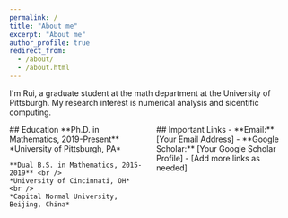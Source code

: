 ```yaml
---
permalink: /
title: "About me"
excerpt: "About me"
author_profile: true
redirect_from: 
  - /about/
  - /about.html
---
```

I'm Rui, a graduate student at the math department at the University of Pittsburgh. My research interest is numerical analysis and sicentific computing.

<div style="display: flex; justify-content: space-between;">
  <div style="flex: 0 0 48%;">
    ## Education
    **Ph.D. in Mathematics, 2019-Present** <br />
    *University of Pittsburgh, PA* 

    **Dual B.S. in Mathematics, 2015-2019** <br />
    *University of Cincinnati, OH* <br />
    *Capital Normal University, Beijing, China*
  </div>
  <div style="flex: 0 0 48%;">
    ## Important Links
    - **Email:** [Your Email Address]
    - **Google Scholar:** [Your Google Scholar Profile]
    - [Add more links as needed]
  </div>
</div>

